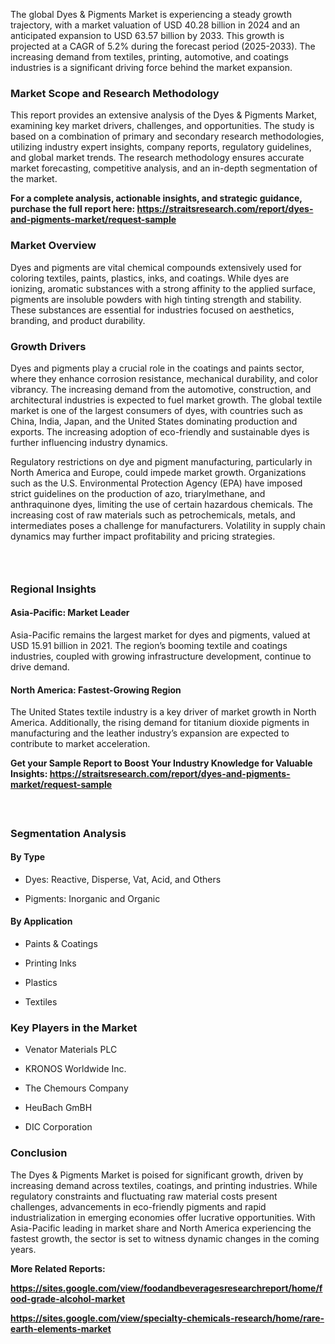 <div tabindex="0" data-tabster="{&quot;groupper&quot;:{&quot;tabbability&quot;:2},&quot;focusable&quot;:{}}" data-content="ai-message">
<div id="gA8wNm4ZNNutEsSLEiSvF-content-0">
<p data-pm-slice="1 1 []">The global Dyes &amp; Pigments Market is experiencing a steady growth trajectory, with a market valuation of USD 40.28 billion in 2024 and an anticipated expansion to USD 63.57 billion by 2033. This growth is projected at a CAGR of 5.2% during the forecast period (2025-2033). The increasing demand from textiles, printing, automotive, and coatings industries is a significant driving force behind the market expansion.</p>
<h3>Market Scope and Research Methodology</h3>
<p>This report provides an extensive analysis of the Dyes &amp; Pigments Market, examining key market drivers, challenges, and opportunities. The study is based on a combination of primary and secondary research methodologies, utilizing industry expert insights, company reports, regulatory guidelines, and global market trends. The research methodology ensures accurate market forecasting, competitive analysis, and an in-depth segmentation of the market.</p>
<p><strong>For a complete analysis, actionable insights, and strategic guidance, purchase the full report here:&nbsp;<a href="https://straitsresearch.com/report/dyes-and-pigments-market/request-sample">https://straitsresearch.com/report/dyes-and-pigments-market/request-sample</a>&nbsp;</strong></p>
<h3>Market Overview</h3>
<p>Dyes and pigments are vital chemical compounds extensively used for coloring textiles, paints, plastics, inks, and coatings. While dyes are ionizing, aromatic substances with a strong affinity to the applied surface, pigments are insoluble powders with high tinting strength and stability. These substances are essential for industries focused on aesthetics, branding, and product durability.</p>
<h3>Growth Drivers</h3>
<p>Dyes and pigments play a crucial role in the coatings and paints sector, where they enhance corrosion resistance, mechanical durability, and color vibrancy. The increasing demand from the automotive, construction, and architectural industries is expected to fuel market growth. The global textile market is one of the largest consumers of dyes, with countries such as China, India, Japan, and the United States dominating production and exports. The increasing adoption of eco-friendly and sustainable dyes is further influencing industry dynamics.</p>
<p>Regulatory restrictions on dye and pigment manufacturing, particularly in North America and Europe, could impede market growth. Organizations such as the U.S. Environmental Protection Agency (EPA) have imposed strict guidelines on the production of azo, triarylmethane, and anthraquinone dyes, limiting the use of certain hazardous chemicals. The increasing cost of raw materials such as petrochemicals, metals, and intermediates poses a challenge for manufacturers. Volatility in supply chain dynamics may further impact profitability and pricing strategies.</p>
<h3>&nbsp;</h3>
<h3>Regional Insights</h3>
<h4>Asia-Pacific: Market Leader</h4>
<p>Asia-Pacific remains the largest market for dyes and pigments, valued at USD 15.91 billion in 2021. The region&rsquo;s booming textile and coatings industries, coupled with growing infrastructure development, continue to drive demand.</p>
<h4>North America: Fastest-Growing Region</h4>
<p>The United States textile industry is a key driver of market growth in North America. Additionally, the rising demand for titanium dioxide pigments in manufacturing and the leather industry&rsquo;s expansion are expected to contribute to market acceleration.</p>
<p><strong>Get your Sample Report to Boost Your Industry Knowledge for Valuable Insights:&nbsp;<a href="https://straitsresearch.com/report/dyes-and-pigments-market/request-sample">https://straitsresearch.com/report/dyes-and-pigments-market/request-sample</a>&nbsp;</strong></p>
<h4>&nbsp;</h4>
<h3>Segmentation Analysis</h3>
<h4>By Type</h4>
<ul data-spread="false">
<li>
<p>Dyes: Reactive, Disperse, Vat, Acid, and Others</p>
</li>
<li>
<p>Pigments: Inorganic and Organic</p>
</li>
</ul>
<h4>By Application</h4>
<ul data-spread="false">
<li>
<p>Paints &amp; Coatings</p>
</li>
<li>
<p>Printing Inks</p>
</li>
<li>
<p>Plastics</p>
</li>
<li>
<p>Textiles</p>
</li>
</ul>
<h3>Key Players in the Market</h3>
<ul data-spread="false">
<li>
<p>Venator Materials PLC</p>
</li>
<li>
<p>KRONOS Worldwide Inc.</p>
</li>
<li>
<p>The Chemours Company</p>
</li>
<li>
<p>HeuBach GmBH</p>
</li>
<li>
<p>DIC Corporation</p>
</li>
</ul>
<h3>Conclusion</h3>
<p>The Dyes &amp; Pigments Market is poised for significant growth, driven by increasing demand across textiles, coatings, and printing industries. While regulatory constraints and fluctuating raw material costs present challenges, advancements in eco-friendly pigments and rapid industrialization in emerging economies offer lucrative opportunities. With Asia-Pacific leading in market share and North America experiencing the fastest growth, the sector is set to witness dynamic changes in the coming years.</p>
<p><strong>More Related Reports:&nbsp;</strong></p>
<p><strong><a href="https://sites.google.com/view/foodandbeveragesresearchreport/home/food-grade-alcohol-market">https://sites.google.com/view/foodandbeveragesresearchreport/home/food-grade-alcohol-market</a></strong></p>
<p><strong><a href="https://sites.google.com/view/specialty-chemicals-research/home/rare-earth-elements-market">https://sites.google.com/view/specialty-chemicals-research/home/rare-earth-elements-market</a><br /></strong></p>
</div>
</div>
